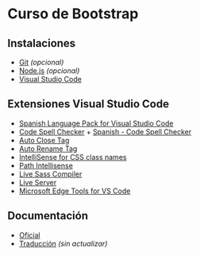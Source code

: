 # Curso de Bootstrap

## Instalaciones

- [Git](https://git-scm.com/) *(opcional)*
- [Node.js](https://nodejs.org) *(opcional)*
- [Visual Studio Code](http://code.visualstudio.com/)

## Extensiones Visual Studio Code

- [Spanish Language Pack for Visual Studio Code](https://marketplace.visualstudio.com/items?itemName=MS-CEINTL.vscode-language-pack-es)
- [Code Spell Checker](https://marketplace.visualstudio.com/items?itemName=streetsidesoftware.code-spell-checker) + [Spanish - Code Spell Checker](https://marketplace.visualstudio.com/items?itemName=streetsidesoftware.code-spell-checker-spanish)
- [Auto Close Tag](https://marketplace.visualstudio.com/items?itemName=formulahendry.auto-close-tag)
- [Auto Rename Tag](https://marketplace.visualstudio.com/items?itemName=formulahendry.auto-rename-tag)
- [IntelliSense for CSS class names](https://marketplace.visualstudio.com/items?itemName=Zignd.html-css-class-completion)
- [Path Intellisense](https://marketplace.visualstudio.com/items?itemName=christian-kohler.path-intellisense)
- [Live Sass Compiler](https://marketplace.visualstudio.com/items?itemName=ritwickdey.live-sass)
- [Live Server](https://marketplace.visualstudio.com/items?itemName=ritwickdey.LiveServer)
- [Microsoft Edge Tools for VS Code](https://marketplace.visualstudio.com/items?itemName=ms-edgedevtools.vscode-edge-devtools)

## Documentación

- [Oficial](https://getbootstrap.com/)
- [Traducción](https://getbootstrap.esdocu.com/) *(sin actualizar)*
